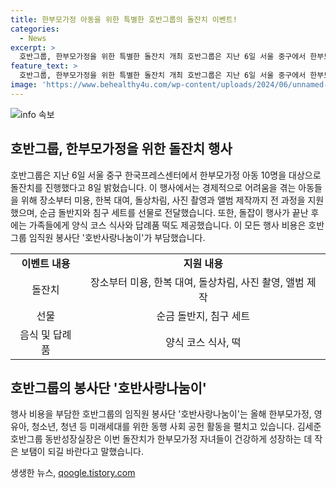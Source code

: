 ```yaml
---
title: 한부모가정 아동을 위한 특별한 호반그룹의 돌잔치 이벤트!
categories:
  - News
excerpt: >
  호반그룹, 한부모가정을 위한 특별한 돌잔치 개최 호반그룹은 지난 6일 서울 중구에서 한부모가정 아동 10명을 위한 돌잔치를 열었다고 발표했다. 그들은 장소, 미용, 한복 대여, 돌상차림, 사진 촬영, 앨범 제작 등 모든 과정을 지원했고, 순금 돌반지와 침구 세트를 선물로 전달했다. 이 모든 비용은 임직원 봉사단이 부담하였으며, 이에 대해 그룹은 많은 관심과 찬사를 받고 있다.
feature_text: >
  호반그룹, 한부모가정을 위한 특별한 돌잔치 개최 호반그룹은 지난 6일 서울 중구에서 한부모가정 아동 10명을 위한 돌잔치를 열었다고 발표했다. 그들은 장소, 미용, 한복 대여, 돌상차림, 사진 촬영, 앨범 제작 등 모든 과정을 지원했고, 순금 돌반지와 침구 세트를 선물로 전달했다. 이 모든 비용은 임직원 봉사단이 부담하였으며, 이에 대해 그룹은 많은 관심과 찬사를 받고 있다.
image: 'https://www.behealthy4u.com/wp-content/uploads/2024/06/unnamed-file.png'
---
```


<p><img src="https://www.behealthy4u.com/wp-content/uploads/2024/06/unnamed-file.png" alt="info 속보" /></p>

<h2 data-ke-size="size26">호반그룹, 한부모가정을 위한 돌잔치 행사</h2>

<p data-ke-size="size16">호반그룹은 지난 6일 서울 중구 한국프레스센터에서 한부모가정 아동 10명을 대상으로 돌잔치를 진행했다고 8일 밝혔습니다. 이 행사에서는 경제적으로 어려움을 겪는 아동들을 위해 장소부터 미용, 한복 대여, 돌상차림, 사진 촬영과 앨범 제작까지 전 과정을 지원했으며, 순금 돌반지와 침구 세트를 선물로 전달했습니다. 또한, 돌잡이 행사가 끝난 후에는 가족들에게 양식 코스 식사와 답례품 떡도 제공했습니다. 이 모든 행사 비용은 호반그룹 임직원 봉사단 '호반사랑나눔이'가 부담했습니다.</p>

<table>
  <tr>
    <td style="text-align: center; height: 17px;"><b>이벤트 내용</b></td>
    <td style="text-align: center; height: 17px;"><b>지원 내용</b></td>
  </tr>
  <tr>
    <td style="text-align: center; height: 17px;">돌잔치</td>
    <td style="text-align: center; height: 17px;">장소부터 미용, 한복 대여, 돌상차림, 사진 촬영, 앨범 제작</td>
  </tr>
  <tr>
    <td style="text-align: center; height: 17px;">선물</td>
    <td style="text-align: center; height: 17px;">순금 돌반지, 침구 세트</td>
  </tr>
  <tr>
    <td style="text-align: center; height: 17px;">음식 및 답례품</td>
    <td style="text-align: center; height: 17px;">양식 코스 식사, 떡</td>
  </tr>
</table>

<h2 data-ke-size="size26">호반그룹의 봉사단 '호반사랑나눔이'</h2>

<p data-ke-size="size16">행사 비용을 부담한 호반그룹의 임직원 봉사단 '호반사랑나눔이'는 올해 한부모가정, 영유아, 청소년, 청년 등 미래세대를 위한 동행 사회 공헌 활동을 펼치고 있습니다. 김세준 호반그룹 동반성장실장은 이번 돌잔치가 한부모가정 자녀들이 건강하게 성장하는 데 작은 보탬이 되길 바란다고 말했습니다.</p>
생생한 뉴스, <a href="https://qoogle.tistory.com" rel="dofollow">qoogle.tistory.com</a>


